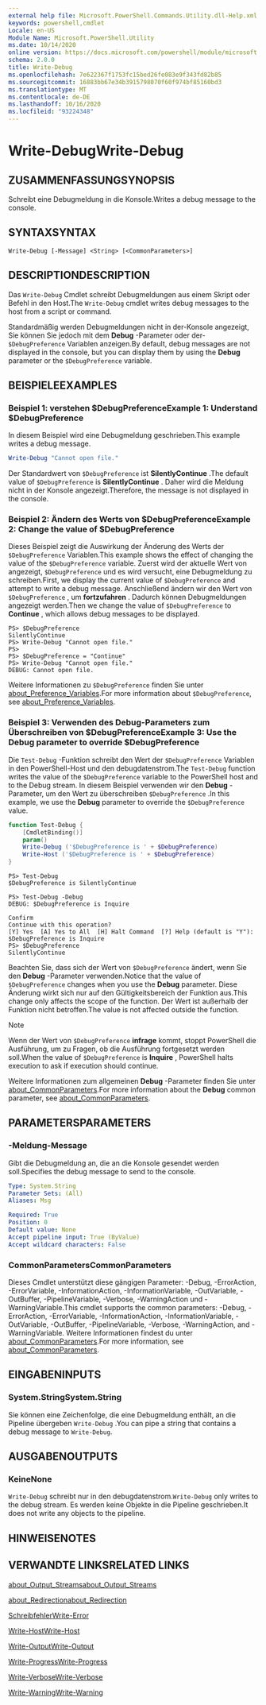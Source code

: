 ```yaml
---
external help file: Microsoft.PowerShell.Commands.Utility.dll-Help.xml
keywords: powershell,cmdlet
Locale: en-US
Module Name: Microsoft.PowerShell.Utility
ms.date: 10/14/2020
online version: https://docs.microsoft.com/powershell/module/microsoft.powershell.utility/write-debug?view=powershell-5.1&WT.mc_id=ps-gethelp
schema: 2.0.0
title: Write-Debug
ms.openlocfilehash: 7e622367f1753fc15bed26fe083e9f343fd82b85
ms.sourcegitcommit: 16883bb67e34b3915798070f60f974bf85160bd3
ms.translationtype: MT
ms.contentlocale: de-DE
ms.lasthandoff: 10/16/2020
ms.locfileid: "93224348"
---
```

# <span data-ttu-id="9ac04-103">Write-Debug</span><span class="sxs-lookup"><span data-stu-id="9ac04-103">Write-Debug</span></span>

## <span data-ttu-id="9ac04-104">ZUSAMMENFASSUNG</span><span class="sxs-lookup"><span data-stu-id="9ac04-104">SYNOPSIS</span></span>
<span data-ttu-id="9ac04-105">Schreibt eine Debugmeldung in die Konsole.</span><span class="sxs-lookup"><span data-stu-id="9ac04-105">Writes a debug message to the console.</span></span>

## <span data-ttu-id="9ac04-106">SYNTAX</span><span class="sxs-lookup"><span data-stu-id="9ac04-106">SYNTAX</span></span>

```
Write-Debug [-Message] <String> [<CommonParameters>]
```

## <span data-ttu-id="9ac04-107">DESCRIPTION</span><span class="sxs-lookup"><span data-stu-id="9ac04-107">DESCRIPTION</span></span>

<span data-ttu-id="9ac04-108">Das `Write-Debug` Cmdlet schreibt Debugmeldungen aus einem Skript oder Befehl in den Host.</span><span class="sxs-lookup"><span data-stu-id="9ac04-108">The `Write-Debug` cmdlet writes debug messages to the host from a script or command.</span></span>

<span data-ttu-id="9ac04-109">Standardmäßig werden Debugmeldungen nicht in der-Konsole angezeigt, Sie können Sie jedoch mit dem **Debug** -Parameter oder der- `$DebugPreference` Variablen anzeigen.</span><span class="sxs-lookup"><span data-stu-id="9ac04-109">By default, debug messages are not displayed in the console, but you can display them by using the **Debug** parameter or the `$DebugPreference` variable.</span></span>

## <span data-ttu-id="9ac04-110">BEISPIELE</span><span class="sxs-lookup"><span data-stu-id="9ac04-110">EXAMPLES</span></span>

### <span data-ttu-id="9ac04-111">Beispiel 1: verstehen $DebugPreference</span><span class="sxs-lookup"><span data-stu-id="9ac04-111">Example 1: Understand $DebugPreference</span></span>

<span data-ttu-id="9ac04-112">In diesem Beispiel wird eine Debugmeldung geschrieben.</span><span class="sxs-lookup"><span data-stu-id="9ac04-112">This example writes a debug message.</span></span>

```powershell
Write-Debug "Cannot open file."
```

<span data-ttu-id="9ac04-113">Der Standardwert von `$DebugPreference` ist **SilentlyContinue** .</span><span class="sxs-lookup"><span data-stu-id="9ac04-113">The default value of `$DebugPreference` is **SilentlyContinue** .</span></span> <span data-ttu-id="9ac04-114">Daher wird die Meldung nicht in der Konsole angezeigt.</span><span class="sxs-lookup"><span data-stu-id="9ac04-114">Therefore, the message is not displayed in the console.</span></span>

### <span data-ttu-id="9ac04-115">Beispiel 2: Ändern des Werts von $DebugPreference</span><span class="sxs-lookup"><span data-stu-id="9ac04-115">Example 2: Change the value of $DebugPreference</span></span>

<span data-ttu-id="9ac04-116">Dieses Beispiel zeigt die Auswirkung der Änderung des Werts der `$DebugPreference` Variablen.</span><span class="sxs-lookup"><span data-stu-id="9ac04-116">This example shows the effect of changing the value of the `$DebugPreference` variable.</span></span> <span data-ttu-id="9ac04-117">Zuerst wird der aktuelle Wert von angezeigt, `$DebugPreference` und es wird versucht, eine Debugmeldung zu schreiben.</span><span class="sxs-lookup"><span data-stu-id="9ac04-117">First, we display the current value of `$DebugPreference` and attempt to write a debug message.</span></span> <span data-ttu-id="9ac04-118">Anschließend ändern wir den Wert von `$DebugPreference` , um **fortzufahren** . Dadurch können Debugmeldungen angezeigt werden.</span><span class="sxs-lookup"><span data-stu-id="9ac04-118">Then we change the value of `$DebugPreference` to **Continue** , which allows debug messages to be displayed.</span></span>

```
PS> $DebugPreference
SilentlyContinue
PS> Write-Debug "Cannot open file."
PS>
PS> $DebugPreference = "Continue"
PS> Write-Debug "Cannot open file."
DEBUG: Cannot open file.
```

<span data-ttu-id="9ac04-119">Weitere Informationen zu `$DebugPreference` finden Sie unter [about_Preference_Variables](/powershell/module/Microsoft.PowerShell.Core/About/about_Preference_Variables).</span><span class="sxs-lookup"><span data-stu-id="9ac04-119">For more information about `$DebugPreference`, see [about_Preference_Variables](/powershell/module/Microsoft.PowerShell.Core/About/about_Preference_Variables).</span></span>

### <span data-ttu-id="9ac04-120">Beispiel 3: Verwenden des Debug-Parameters zum Überschreiben von $DebugPreference</span><span class="sxs-lookup"><span data-stu-id="9ac04-120">Example 3: Use the Debug parameter to override $DebugPreference</span></span>

<span data-ttu-id="9ac04-121">Die `Test-Debug` -Funktion schreibt den Wert der `$DebugPreference` Variablen in den PowerShell-Host und den debugdatenstrom.</span><span class="sxs-lookup"><span data-stu-id="9ac04-121">The `Test-Debug` function writes the value of the `$DebugPreference` variable to the PowerShell host and to the Debug stream.</span></span> <span data-ttu-id="9ac04-122">In diesem Beispiel verwenden wir den **Debug** -Parameter, um den Wert zu überschreiben `$DebugPreference` .</span><span class="sxs-lookup"><span data-stu-id="9ac04-122">In this example, we use the **Debug** parameter to override the `$DebugPreference` value.</span></span>

```powershell
function Test-Debug {
    [CmdletBinding()]
    param()
    Write-Debug ('$DebugPreference is ' + $DebugPreference)
    Write-Host ('$DebugPreference is ' + $DebugPreference)
}
```

```
PS> Test-Debug
$DebugPreference is SilentlyContinue

PS> Test-Debug -Debug
DEBUG: $DebugPreference is Inquire

Confirm
Continue with this operation?
[Y] Yes  [A] Yes to All  [H] Halt Command  [?] Help (default is "Y"):
$DebugPreference is Inquire
PS> $DebugPreference
SilentlyContinue
```

<span data-ttu-id="9ac04-123">Beachten Sie, dass sich der Wert von `$DebugPreference` ändert, wenn Sie den **Debug** -Parameter verwenden.</span><span class="sxs-lookup"><span data-stu-id="9ac04-123">Notice that the value of `$DebugPreference` changes when you use the **Debug** parameter.</span></span> <span data-ttu-id="9ac04-124">Diese Änderung wirkt sich nur auf den Gültigkeitsbereich der Funktion aus.</span><span class="sxs-lookup"><span data-stu-id="9ac04-124">This change only affects the scope of the function.</span></span> <span data-ttu-id="9ac04-125">Der Wert ist außerhalb der Funktion nicht betroffen.</span><span class="sxs-lookup"><span data-stu-id="9ac04-125">The value is not affected outside the function.</span></span>

> [!NOTE]
> <span data-ttu-id="9ac04-126">Wenn der Wert von `$DebugPreference` **infrage** kommt, stoppt PowerShell die Ausführung, um zu Fragen, ob die Ausführung fortgesetzt werden soll.</span><span class="sxs-lookup"><span data-stu-id="9ac04-126">When the value of `$DebugPreference` is **Inquire** , PowerShell halts execution to ask if execution should continue.</span></span>

<span data-ttu-id="9ac04-127">Weitere Informationen zum allgemeinen **Debug** -Parameter finden Sie unter [about_CommonParameters](https://go.microsoft.com/fwlink/?LinkID=113216).</span><span class="sxs-lookup"><span data-stu-id="9ac04-127">For more information about the **Debug** common parameter, see [about_CommonParameters](https://go.microsoft.com/fwlink/?LinkID=113216).</span></span>

## <span data-ttu-id="9ac04-128">PARAMETERS</span><span class="sxs-lookup"><span data-stu-id="9ac04-128">PARAMETERS</span></span>

### <span data-ttu-id="9ac04-129">-Meldung</span><span class="sxs-lookup"><span data-stu-id="9ac04-129">-Message</span></span>

<span data-ttu-id="9ac04-130">Gibt die Debugmeldung an, die an die Konsole gesendet werden soll.</span><span class="sxs-lookup"><span data-stu-id="9ac04-130">Specifies the debug message to send to the console.</span></span>

```yaml
Type: System.String
Parameter Sets: (All)
Aliases: Msg

Required: True
Position: 0
Default value: None
Accept pipeline input: True (ByValue)
Accept wildcard characters: False
```

### <span data-ttu-id="9ac04-131">CommonParameters</span><span class="sxs-lookup"><span data-stu-id="9ac04-131">CommonParameters</span></span>

<span data-ttu-id="9ac04-132">Dieses Cmdlet unterstützt diese gängigen Parameter: -Debug, -ErrorAction, -ErrorVariable, -InformationAction, -InformationVariable, -OutVariable, -OutBuffer, -PipelineVariable, -Verbose, -WarningAction und -WarningVariable.</span><span class="sxs-lookup"><span data-stu-id="9ac04-132">This cmdlet supports the common parameters: -Debug, -ErrorAction, -ErrorVariable, -InformationAction, -InformationVariable, -OutVariable, -OutBuffer, -PipelineVariable, -Verbose, -WarningAction, and -WarningVariable.</span></span> <span data-ttu-id="9ac04-133">Weitere Informationen findest du unter [about_CommonParameters](https://go.microsoft.com/fwlink/?LinkID=113216).</span><span class="sxs-lookup"><span data-stu-id="9ac04-133">For more information, see [about_CommonParameters](https://go.microsoft.com/fwlink/?LinkID=113216).</span></span>

## <span data-ttu-id="9ac04-134">EINGABEN</span><span class="sxs-lookup"><span data-stu-id="9ac04-134">INPUTS</span></span>

### <span data-ttu-id="9ac04-135">System.String</span><span class="sxs-lookup"><span data-stu-id="9ac04-135">System.String</span></span>

<span data-ttu-id="9ac04-136">Sie können eine Zeichenfolge, die eine Debugmeldung enthält, an die Pipeline übergeben `Write-Debug` .</span><span class="sxs-lookup"><span data-stu-id="9ac04-136">You can pipe a string that contains a debug message to `Write-Debug`.</span></span>

## <span data-ttu-id="9ac04-137">AUSGABEN</span><span class="sxs-lookup"><span data-stu-id="9ac04-137">OUTPUTS</span></span>

### <span data-ttu-id="9ac04-138">Keine</span><span class="sxs-lookup"><span data-stu-id="9ac04-138">None</span></span>

<span data-ttu-id="9ac04-139">`Write-Debug` schreibt nur in den debugdatenstrom.</span><span class="sxs-lookup"><span data-stu-id="9ac04-139">`Write-Debug` only writes to the debug stream.</span></span> <span data-ttu-id="9ac04-140">Es werden keine Objekte in die Pipeline geschrieben.</span><span class="sxs-lookup"><span data-stu-id="9ac04-140">It does not write any objects to the pipeline.</span></span>

## <span data-ttu-id="9ac04-141">HINWEISE</span><span class="sxs-lookup"><span data-stu-id="9ac04-141">NOTES</span></span>

## <span data-ttu-id="9ac04-142">VERWANDTE LINKS</span><span class="sxs-lookup"><span data-stu-id="9ac04-142">RELATED LINKS</span></span>

[<span data-ttu-id="9ac04-143">about_Output_Streams</span><span class="sxs-lookup"><span data-stu-id="9ac04-143">about_Output_Streams</span></span>](../Microsoft.PowerShell.Core/About/about_Output_Streams.md)

[<span data-ttu-id="9ac04-144">about_Redirection</span><span class="sxs-lookup"><span data-stu-id="9ac04-144">about_Redirection</span></span>](../Microsoft.PowerShell.Core/About/about_Redirection.md)

[<span data-ttu-id="9ac04-145">Schreibfehler</span><span class="sxs-lookup"><span data-stu-id="9ac04-145">Write-Error</span></span>](Write-Error.md)

[<span data-ttu-id="9ac04-146">Write-Host</span><span class="sxs-lookup"><span data-stu-id="9ac04-146">Write-Host</span></span>](Write-Host.md)

[<span data-ttu-id="9ac04-147">Write-Output</span><span class="sxs-lookup"><span data-stu-id="9ac04-147">Write-Output</span></span>](Write-Output.md)

[<span data-ttu-id="9ac04-148">Write-Progress</span><span class="sxs-lookup"><span data-stu-id="9ac04-148">Write-Progress</span></span>](Write-Progress.md)

[<span data-ttu-id="9ac04-149">Write-Verbose</span><span class="sxs-lookup"><span data-stu-id="9ac04-149">Write-Verbose</span></span>](Write-Verbose.md)

[<span data-ttu-id="9ac04-150">Write-Warning</span><span class="sxs-lookup"><span data-stu-id="9ac04-150">Write-Warning</span></span>](Write-Warning.md)
